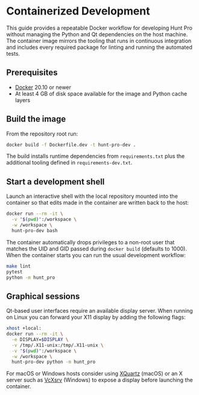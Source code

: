 # Containerized Development
This guide provides a repeatable Docker workflow for developing Hunt Pro without
managing the Python and Qt dependencies on the host machine. The container image
mirrors the tooling that runs in continuous integration and includes every
required package for linting and running the automated tests.
## Prerequisites
- [Docker](https://docs.docker.com/engine/install/) 20.10 or newer
- At least 4 GB of disk space available for the image and Python cache layers
## Build the image
From the repository root run:
```bash
docker build -f Dockerfile.dev -t hunt-pro-dev .
```
The build installs runtime dependencies from `requirements.txt` plus the
additional tooling defined in `requirements-dev.txt`.
## Start a development shell
Launch an interactive shell with the local repository mounted into the
container so that edits made in the container are written back to the host:
```bash
docker run --rm -it \
  -v "$(pwd)":/workspace \
  -w /workspace \
  hunt-pro-dev bash
```
The container automatically drops privileges to a non-root user that matches the
UID and GID passed during `docker build` (defaults to 1000). When the container
starts you can run the usual development workflow:
```bash
make lint
pytest
python -m hunt_pro
```
## Graphical sessions
Qt-based user interfaces require an available display server. When running on
Linux you can forward your X11 display by adding the following flags:
```bash
xhost +local:
docker run --rm -it \
  -e DISPLAY=$DISPLAY \
  -v /tmp/.X11-unix:/tmp/.X11-unix \
  -v "$(pwd)":/workspace \
  -w /workspace \
  hunt-pro-dev python -m hunt_pro
```
For macOS or Windows hosts consider using [XQuartz](https://www.xquartz.org/)
(macOS) or an X server such as [VcXsrv](https://sourceforge.net/projects/vcxsrv/)
(Windows) to expose a display before launching the container.
